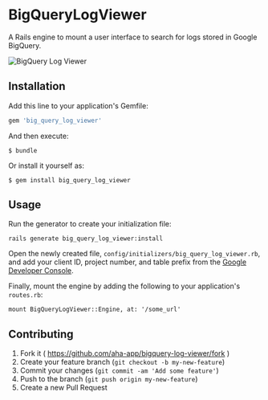 # BigQueryLogViewer

A Rails engine to mount a user interface to search for logs stored in Google BigQuery.

![BigQuery Log Viewer](https://cloud.githubusercontent.com/assets/1896112/9646564/7877bcda-519a-11e5-8bfb-bc34dc93de9e.png)

## Installation

Add this line to your application's Gemfile:

```ruby
gem 'big_query_log_viewer'
```

And then execute:

    $ bundle

Or install it yourself as:

    $ gem install big_query_log_viewer

## Usage

Run the generator to create your initialization file:

`rails generate big_query_log_viewer:install`

Open the newly created file, `config/initializers/big_query_log_viewer.rb`, and add your client ID, project number, and table prefix from the [Google Developer Console](https://console.developers.google.com).

Finally, mount the engine by adding the following to your application's `routes.rb`: 

`mount BigQueryLogViewer::Engine, at: '/some_url'`

## Contributing

1. Fork it ( https://github.com/aha-app/bigquery-log-viewer/fork )
2. Create your feature branch (`git checkout -b my-new-feature`)
3. Commit your changes (`git commit -am 'Add some feature'`)
4. Push to the branch (`git push origin my-new-feature`)
5. Create a new Pull Request
